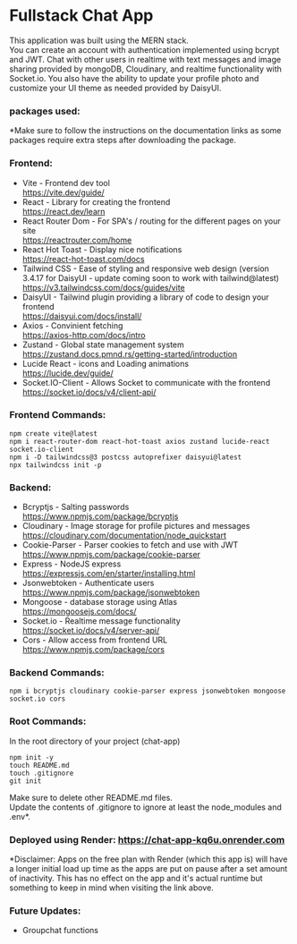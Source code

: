# Fullstack Chat App

This application was built using the MERN stack.<br/>
You can create an account with authentication implemented using bcrypt and JWT. Chat with other users in realtime with text messages and image sharing provided by mongoDB, Cloudinary, and realtime functionality with Socket.io. You also have the ability to update your profile photo and customize your UI theme as needed provided by DaisyUI.

### packages used:
*Make sure to follow the instructions on the documentation links as some packages require extra steps after downloading the package.<br/>

### Frontend:
* Vite - Frontend dev tool<br/>
https://vite.dev/guide/<br/>
* React - Library for creating the frontend<br/>
https://react.dev/learn<br/>
* React Router Dom - For SPA's / routing for the different pages on your site<br/>
https://reactrouter.com/home<br/>
* React Hot Toast - Display nice notifications<br/>
https://react-hot-toast.com/docs<br/>
* Tailwind CSS - Ease of styling and responsive web design (version 3.4.17 for DaisyUI - update coming soon to work with tailwind@latest)<br/>
https://v3.tailwindcss.com/docs/guides/vite<br/>
* DaisyUI - Tailwind plugin providing a library of code to design your frontend<br/>
https://daisyui.com/docs/install/<br/>
* Axios - Convinient fetching<br/>
https://axios-http.com/docs/intro<br/>
* Zustand - Global state management system<br/>
https://zustand.docs.pmnd.rs/getting-started/introduction
* Lucide React - icons and Loading animations<br/>
https://lucide.dev/guide/<br/>
* Socket.IO-Client - Allows Socket to communicate with the frontend<br/>
https://socket.io/docs/v4/client-api/<br/>

### Frontend Commands:
```
npm create vite@latest
npm i react-router-dom react-hot-toast axios zustand lucide-react socket.io-client
npm i -D tailwindcss@3 postcss autoprefixer daisyui@latest
npx tailwindcss init -p
```

### Backend:
* Bcryptjs - Salting passwords<br/>
https://www.npmjs.com/package/bcryptjs<br/>
* Cloudinary - Image storage for profile pictures and messages<br/>
https://cloudinary.com/documentation/node_quickstart<br/>
* Cookie-Parser - Parser cookies to fetch and use with JWT<br/>
https://www.npmjs.com/package/cookie-parser<br/>
* Express - NodeJS express<br/>
https://expressjs.com/en/starter/installing.html<br/>
* Jsonwebtoken - Authenticate users<br/>
https://www.npmjs.com/package/jsonwebtoken<br/>
* Mongoose - database storage using Atlas<br/>
https://mongoosejs.com/docs/<br/>
* Socket.io - Realtime message functionality<br/>
https://socket.io/docs/v4/server-api/<br/>
* Cors - Allow access from frontend URL<br/>
https://www.npmjs.com/package/cors<br/>

### Backend Commands:
```
npm i bcryptjs cloudinary cookie-parser express jsonwebtoken mongoose socket.io cors
```
### Root Commands:
In the root directory of your project (chat-app)
```
npm init -y
touch README.md
touch .gitignore
git init
```
Make sure to delete other README.md files.<br/>
Update the contents of .gitignore to ignore at least the node_modules and .env*.<br/>

### Deployed using Render: https://chat-app-kq6u.onrender.com<br/>
*Disclaimer: Apps on the free plan with Render (which this app is) will have a longer initial load up time as the apps are put on pause after a set amount of inactivity. This has no effect on the app and it's actual runtime but something to keep in mind when visiting the link above.<br/>

### Future Updates:<br/>
- Groupchat functions<br/>